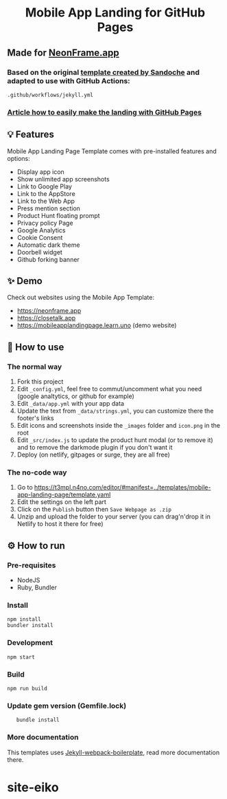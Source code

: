 


<h1 align="center">Mobile App Landing for GitHub Pages</h1>

## Made for [NeonFrame.app](https://neonframe.app)

### Based on the original [template created by Sandoche](https://github.com/sandoche/Mobile-app-landingpage-template) and adapted to use with GitHub Actions:
```
.github/workflows/jekyll.yml
```

### [Article how to easily make the landing with GitHub Pages](https://www.linkedin.com/pulse/beautiful-landing-mobile-app-github-pages-dmitri-chernysh-tfakf/)
##

## 💡 Features
Mobile App Landing Page Template comes with pre-installed features and options:
- Display app icon
- Show unlimited app screenshots
- Link to Google Play
- Link to the AppStore
- Link to the Web App
- Press mention section
- Product Hunt floating prompt
- Privacy policy Page
- Google Analytics
- Cookie Consent
- Automatic dark theme
- Doorbell widget
- Github forking banner

## ✨ Demo
Check out websites using the Mobile App Template:

- https://neonframe.app
- https://closetalk.app
- https://mobileapplandingpage.learn.uno (demo website)


## 📖 How to use

### The normal way

1. Fork this project
2. Edit `_config.yml`, feel free to commut/uncomment what you need (google analtytics, or github for example)
3. Edit `_data/app.yml` with your app data
4. Update the text from `_data/strings.yml`, you can customize there the footer's links
5. Edit icons and screenshots inside the `_images` folder and `icon.png` in the root
6. Edit `_src/index.js` to update the product hunt modal (or to remove it) and to remove the darkmode plugin if you don't want it
7. Deploy (on netlify, gitpages or surge, they are all free)

### The no-code way

1. Go to https://t3mpl.n4no.com/editor/#manifest=../templates/mobile-app-landing-page/template.yaml
2. Edit the settings on the left part
3. Click on the `Publish` button then `Save Webpage as .zip`
4. Unzip and upload the folder to your server (you can drag'n'drop it in Netlify to host it there for free)

## ⚙️ How to run

### Pre-requisites
- NodeJS
- Ruby, Bundler

### Install
```
npm install
bundler install
```

### Development
```
npm start
```

### Build
```
npm run build
```

### Update gem version (Gemfile.lock)
```
   bundle install
```

### More documentation
This templates uses [Jekyll-webpack-boilerplate](https://github.com/sandoche/Jekyll-webpack-boilerplate), read more documentation there.

# site-eiko
